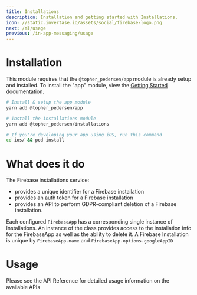 ```yaml
---
title: Installations
description: Installation and getting started with Installations.
icon: //static.invertase.io/assets/social/firebase-logo.png
next: /ml/usage
previous: /in-app-messaging/usage
---
```


# Installation

This module requires that the `@topher_pedersen/app` module is already setup and installed. To install the "app"
module, view the [Getting Started](/) documentation.

```bash
# Install & setup the app module
yarn add @topher_pedersen/app

# Install the installations module
yarn add @topher_pedersen/installations

# If you're developing your app using iOS, run this command
cd ios/ && pod install
```

# What does it do

The Firebase installations service:

- provides a unique identifier for a Firebase installation
- provides an auth token for a Firebase installation
- provides an API to perform GDPR-compliant deletion of a Firebase installation.

Each configured `FirebaseApp` has a corresponding single instance of Installations. An instance of the class provides access to the installation info for the FirebaseApp as well as the ability to delete it. A Firebase Installation is unique by `FirebaseApp.name` and `FirebaseApp.options.googleAppID`

# Usage

Please see the API Reference for detailed usage information on the available APIs
